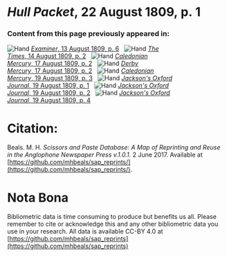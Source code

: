 # *Hull Packet*, 22 August 1809, p. 1  
  
### Content from this page previously appeared in:  
![Hand](http://scissorsandpaste.net/wp-content/uploads/2017/06/smallhandpointer.png) [*Examiner*, 13 August 1809, p. 6](https://mhbeals.github.io/sap_html/Examiner/Examiner-13-August-1809-p-6)  
![Hand](http://scissorsandpaste.net/wp-content/uploads/2017/06/smallhandpointer.png) [*The Times*, 14 August 1809, p. 2](https://mhbeals.github.io/sap_html/The-Times/The-Times-14-August-1809-p-2)  
![Hand](http://scissorsandpaste.net/wp-content/uploads/2017/06/smallhandpointer.png) [*Caledonian Mercury*, 17 August 1809, p. 2](https://mhbeals.github.io/sap_html/Caledonian-Mercury/Caledonian-Mercury-17-August-1809-p-2)  
![Hand](http://scissorsandpaste.net/wp-content/uploads/2017/06/smallhandpointer.png) [*Derby Mercury*, 17 August 1809, p. 2](https://mhbeals.github.io/sap_html/Derby-Mercury/Derby-Mercury-17-August-1809-p-2)  
![Hand](http://scissorsandpaste.net/wp-content/uploads/2017/06/smallhandpointer.png) [*Caledonian Mercury*, 19 August 1809, p. 3](https://mhbeals.github.io/sap_html/Caledonian-Mercury/Caledonian-Mercury-19-August-1809-p-3)  
![Hand](http://scissorsandpaste.net/wp-content/uploads/2017/06/smallhandpointer.png) [*Jackson's Oxford Journal*, 19 August 1809, p. 1](https://mhbeals.github.io/sap_html/Jackson's-Oxford-Journal/Jackson's-Oxford-Journal-19-August-1809-p-1)  
![Hand](http://scissorsandpaste.net/wp-content/uploads/2017/06/smallhandpointer.png) [*Jackson's Oxford Journal*, 19 August 1809, p. 2](https://mhbeals.github.io/sap_html/Jackson's-Oxford-Journal/Jackson's-Oxford-Journal-19-August-1809-p-2)  
![Hand](http://scissorsandpaste.net/wp-content/uploads/2017/06/smallhandpointer.png) [*Jackson's Oxford Journal*, 19 August 1809, p. 4](https://mhbeals.github.io/sap_html/Jackson's-Oxford-Journal/Jackson's-Oxford-Journal-19-August-1809-p-4)  


# Citation: 

Beals. M. H. *Scissors and Paste Database: A Map of Reprinting and Reuse in the Anglophone Newspaper Press v.1.0.1.* 2 June 2017. Available at [https://github.com/mhbeals/sap_reprints/](https://github.com/mhbeals/sap_reprints/). 

# Nota Bona

Bibliometric data is time consuming to produce but benefits us all. Please remember to cite or acknowledge this and any other bibliometric data you use in your research. All data is available CC-BY 4.0 at [https://github.com/mhbeals/sap_reprints](https://github.com/mhbeals/sap_reprints)
